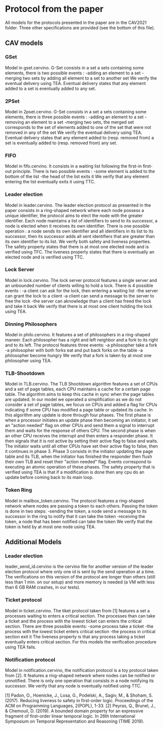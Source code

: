 # Protocol from the paper

All models for the protocols presented in the paper are in the CAV2021 folder. Three other specifications are provided (see the bottom of this file).

## CAV models

### GSet
Model in gset.cervino. G-Set consists in a set a sets containing some elements, there is two possible events :
	-adding an element to a set
	-merging two sets by adding all element to a set to another set
We verify the eventual delivery using TEA. Eventual delivery states that any element added to a set is eventually added to any set.

### 2PSet
Model in 2pset.cervino. G-Set consists in a set a sets containing some elements, there is three possible events :
	-adding an element to a set
	-removing an element to a set
	-merging two sets, the merged set corresponds to the set of elements added to one of the set that were not removed in any of the set
We verify the eventual delivery using TEA. Eventual delivery states that any element added to (resp. removed from) a set is eventually added to (resp. removed from) any set.


### FIFO
Model in fifo.cervino. It consists in a waiting list following the first-in first-out principle. There is two possible events :
	-some element is added to the bottom of the list
	-the head of the list exits it
We verify that any element entering the list eventually exits it using TTC.


### Leader election

Model in leader.cervino. The leader election protocol as presented in the paper consists in a ring-shaped network where each node possess a unique identifier, the protocol aims to elect the node with the greater identifier. Each node maintains a list of identifiers to send to its successor, a node is elected when it receives its own identifier. There is one possible operation : a node sends its own identifier and all identifiers in its list to its successor, then its successor adds all sent identifiers that are greater than its own identifier to its list.
We verify both safety and liveness properties. The safety property states that there is at most one elected node and is verified using TFC. The liveness property states that there is eventually an elected node and is verified using TTC.




### Lock Server
Model in lock.cervino. The lock server protocol features a single server and an unbounded number
of clients willing to hold a lock. There is 4 possible events :
	-a client can ask for the lock, then entering a waiting list
	-the server can grant the lock to a client
	-a client can send a message to the server to free the lock
	-the server can aknowledge than a client has freed the lock and take it back
We verify that there is at most one client holding the lock using TEA.

### Dinning Philosophers
Model in philo.cervino. It features a set of philosophers in a ring-shaped maneer. Each philosopher has a right and left neighbor and a fork to its right and to its left. The protocol features three events:
	-a philosopher take a fork
	-a philosopher with both forks eat and put back forks on the table
	-a philosopher become hungry
We verify that a fork is taken by at most one philosopher using TEA.

### TLB-Shootdown
Model in TLB.cervino. The TLB Shootdown algorithm features a set of CPUs and a set of page tables, each CPU maintains a cache for a certain page table. The algorithm aims to keep this cache in sync when the page tables are updated. In our model we operated a simplification as we do not consider a set of page tables, we focus on CPUs and added a flag for CPUs indicating if some CPU has modified a page table or updated its cache.
In this algorithm any update is done through four phases.
The first phase is when a processor initiates an update phase then becoming an initiator, it set an "action needed" flag on other CPUs and send them a signal to interrupt them and waits for the response of others CPU. The second phase is when an other CPU receives the interrupt and then enters a responder phase. It then signals that it is not active by setting their active flag to false and waits. The initiator waits until all other CPUs have set their active flag to false, then it continues in phase 3. Phase 3 consists in the initiator updating the page table and its TLB, when the initiator has finished the responder then flush their own TLB and reset their "action needed" flag. Events correspond to executing an atomic operation of these phases. The safety property that is verified using TEA is that if a modification is done then any cpu do an update before coming back to its main loop.

### Token Ring
Model in mailbox_token.cervino. The protocol features a ring-shaped network where nodes are passing a token to each others. Passing the token is done in two steps:
	-sending the token, a node send a message to its successor in the ring to notify that it can take the token
	-receiving the token, a node that has been notified can take the token
We verify that the token is held by at most one node using TEA.


## Additional Models

### Leader election
leader_send_id.cervino is the cervino file for another version of the leader election protocol where only one id is sent by the send operation at a time. The verifications on this version of the protocol are longer than others (still less than 1 min. on our setup) and more memory is needed (a VM with less than 6 GB RAM crashes, in our tests).

### Ticket protocol
Model in ticket.cervino. The tiket protocol taken from [1] features a set a processes waiting to enters a critical section. The processes than can take a ticket and the process with the lowest ticket can enters the critical section. There are three possible events:
	-some process take a ticket
	-the process with the lowest ticket enters critical section
	-the process in critical section exit it
The liveness property is that any process taking a ticket eventually enters critical section. For this models the verification procedure using TEA fails.

### Notification protocol
Model in notification.cervino, the notification protocol is a toy protocol taken from [2]. It features a ring-shaped network where nodes can be notified or unnotified. There is only one operation that consists in a node notifying its successor. We verify that any node is eventually notified using TTC.


[1] Padon, O., Hoenicke, J., Losa, G., Podelski, A., Sagiv, M., & Shoham, S. (2017). Reducing liveness to safety in first-order logic. Proceedings of the ACM on Programming Languages, 2(POPL), 1-33.
[2] Peyras, Q., Brunel, J., & Chemouil, D. (2019). A bounded domain property for an expressive fragment of first-order linear temporal logic. In 26th International Symposium on Temporal Representation and Reasoning (TIME 2019).

